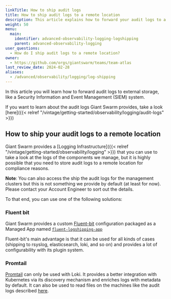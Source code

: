 ```yaml
---
linkTitle: How to ship audit logs
title: How to ship audit logs to a remote location
description: This article explains how to forward your audit logs to a remote location.
weight: 50
menu:
  main:
    identifier: advanced-observability-logging-logshipping
    parent: advanced-observability-logging
user_questions:
  - How do I ship audit logs to a remote location?
owner:
  - https://github.com/orgs/giantswarm/teams/team-atlas
last_review_date: 2024-02-28
aliases:
  - /advanced/observability/logging/log-shipping
---
```


In this article you will learn how to forward audit logs to external storage, like a Security Information and Event Management (SIEM) system.

If you want to learn about the audit logs Giant Swarm provides, take a look [here]({{< relref "/vintage/getting-started/observability/logging/audit-logs" >}})

## How to ship your audit logs to a remote location

Giant Swarm provides a [Logging Infrastructure]({{< relref "/vintage/getting-started/observability/logging" >}}) that you can use to take a look at the logs of the components we manage, but it is highly possible that you need to store audit logs to a remote location for compliance reasons.

__Note__: You can also access the ship the audit logs for the management clusters but this is not something we provide by default (at least for now). Please contact your Account Engineer to sort out the details.

To that end, you can use one of the following solutions:

### Fluent bit

Giant Swarm provides a custom [Fluent-bit](https://fluentbit.io/) configuration packaged as a Managed App named [`fluent-logshipping-app`](https://github.com/giantswarm/fluent-logshipping-app)

Fluent-bit's main advantage is that it can be used for all kinds of cases (shipping to rsyslog, elasticsearch, loki, and so on) and provides a lot of configurability with its plugin system.

### Promtail

[Promtail](https://github.com/giantswarm/promtail-app) can only be used with Loki. It provides a better integration with Kubernetes via its discovery mechanism and enriches logs with metadata by default. It can also be used to read files on the machines like the audit logs described [here](https://github.com/giantswarm/promtail-app#configuration).
